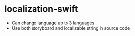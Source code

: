# localization-swift
- Can change language up to 3 languages
- Use both storyboard and localizable string in source code
